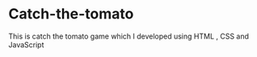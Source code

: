 # Catch-the-tomato
 This is catch the tomato game which I developed using HTML , CSS and JavaScript
